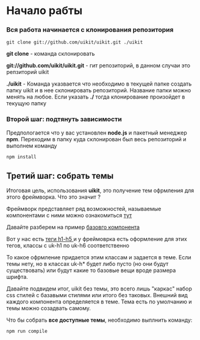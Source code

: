 # Начало рабты

### Вся работа начинается с клонирования репозитория

```
git clone git://github.com/uikit/uikit.git ./uikit
```

**git clone** - команда склонировать

**git://github.com/uikit/uikit.git** - гит репозиторий, в данном случаи это репзиторий uikit

**./uikit** - Команда указвается что необходимо в текущей папке создать папку uikit и в нее склонировать репозиторий. Название папки можно менять на любое. Если указать **./** тогда клонирование произойдет в текущую папку

### Второй шаг: подтянуть зависимости

Предпологается что у вас установлен **node.js** и пакетный менеджер **npm**. Переходим в папку куда склонирован был весь репозиторий и выполнем команду

```bash
npm install
```

## Третий шаг: собрать темы

Итоговая цель, использования **uikit**, это получение тем офрмления для этого фреймворка. Что это значит ?

Фреймворк представляет ряд возможностей, называемые компонентами с ними можно ознакомиться [тут](https://getuikit.com/docs/)

Давайте разберем на пример [базовго компонента](https://getuikit.com/docs/base/)

Вот у нас есть [теги h1-h5 ](https://getuikit.com/docs/base#headings)и у фреймоврка есть оформление для этих тегов, классы с uk-h1 по uk-h6 соответственно

То какое офрмление придается этим классам и задается в теме. Если темы нету, но в классах uk-h\* будет либо пусто \(но они будут существовать\) или будут какие то базовые вещи вроде размера шрифта.

Давайте подвидем итог, uikit без темы, это всего лишь "каркас" набор css стилей с базавыми стилями или итого без таковых. Внешний вид каждого компонента определяется в теме. Тема есть по умолчанию и темы можно созадвать самому.

Что бы собрать **все доступные темы**, необходимо выплнить команду:

```
npm run compile
```



